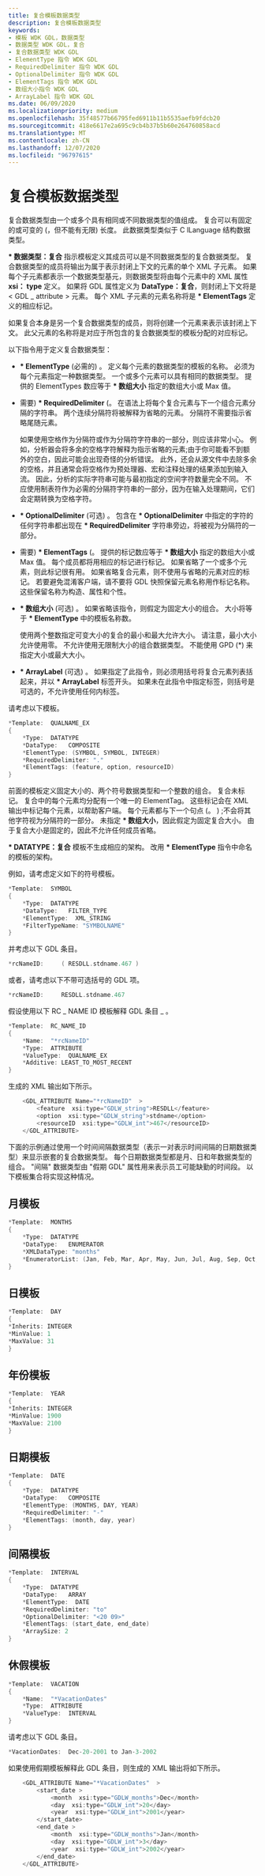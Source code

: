 ```yaml
---
title: 复合模板数据类型
description: 复合模板数据类型
keywords:
- 模板 WDK GDL，数据类型
- 数据类型 WDK GDL，复合
- 复合数据类型 WDK GDL
- ElementType 指令 WDK GDL
- RequiredDelimiter 指令 WDK GDL
- OptionalDelimiter 指令 WDK GDL
- ElementTags 指令 WDK GDL
- 数组大小指令 WDK GDL
- ArrayLabel 指令 WDK GDL
ms.date: 06/09/2020
ms.localizationpriority: medium
ms.openlocfilehash: 35f48577b66795fed6911b11b5535aefb9fdcb20
ms.sourcegitcommit: 418e6617e2a695c9cb4b37b5b60e264760858acd
ms.translationtype: MT
ms.contentlocale: zh-CN
ms.lasthandoff: 12/07/2020
ms.locfileid: "96797615"
---
```

# <a name="composite-template-data-types"></a>复合模板数据类型

复合数据类型由一个或多个具有相同或不同数据类型的值组成。 复合可以有固定的或可变的 (，但不能有无限) 长度。 此数据类型类似于 C lLanguage 结构数据类型。

**\* 数据类型：复合** 指示模板定义其成员可以是不同数据类型的复合数据类型。 复合数据类型的成员将输出为属于表示封闭上下文的元素的单个 XML 子元素。 如果每个子元素都表示一个数据类型基元，则数据类型将由每个元素中的 XML 属性 **xsi： type** 定义。 如果将 GDL 属性定义为 **DataType：复合**，则封闭上下文将是 &lt; GDL \_ attribute &gt; 元素。 每个 XML 子元素的元素名称将是 **\* ElementTags** 定义的相应标记。

如果复合本身是另一个复合数据类型的成员，则将创建一个元素来表示该封闭上下文。 此父元素的名称将是对应于所包含的复合数据类型的模板分配的对应标记。

以下指令用于定义复合数据类型：

- **\* ElementType** (必需的) 。 定义每个元素的数据类型的模板的名称。 必须为每个元素指定一种数据类型。 一个或多个元素可以具有相同的数据类型。 提供的 ElementTypes 数应等于 **\* 数组大小** 指定的数组大小或 Max 值。

- 需要) **\* RequiredDelimiter** (。 在语法上将每个复合元素与下一个组合元素分隔的字符串。 两个连续分隔符将被解释为省略的元素。 分隔符不需要指示省略尾随元素。

    如果使用空格作为分隔符或作为分隔符字符串的一部分，则应该非常小心。 例如，分析器会将多余的空格字符解释为指示省略的元素;由于你可能看不到额外的空白，因此可能会出现奇怪的分析错误。 此外，还会从源文件中去除多余的空格，并且通常会将空格作为预处理器、宏和注释处理的结果添加到输入流。 因此，分析的实际字符串可能与最初指定的空间字符数量完全不同。 不应使用制表符作为必需的分隔符字符串的一部分，因为在输入处理期间，它们会定期转换为空格字符。

- **\* OptionalDelimiter** (可选) 。 包含在 **\* OptionalDelimiter** 中指定的字符的任何字符串都出现在 **\* RequiredDelimiter** 字符串旁边，将被视为分隔符的一部分。

- 需要) **\* ElementTags** (。 提供的标记数应等于 **\* 数组大小** 指定的数组大小或 Max 值。 每个成员都将用相应的标记进行标记。 如果省略了一个或多个元素，则此标记很有用。 如果省略复合元素，则不使用与省略的元素对应的标记。 若要避免混淆客户端，请不要将 GDL 快照保留元素名称用作标记名称。 这些保留名称为构造、属性和个性。

- **\* 数组大小** (可选) 。 如果省略该指令，则假定为固定大小的组合。 大小将等于 **\* ElementType** 中的模板名称数。

    使用两个整数指定可变大小的复合的最小和最大允许大小。 请注意，最小大小允许使用零。 不允许使用无限制大小的组合数据类型。 不能使用 GPD (\*) 来指定大小或最大大小。

- **\* ArrayLabel** (可选) 。 如果指定了此指令，则必须用括号将复合元素列表括起来，并以 **\* ArrayLabel** 标签开头。 如果未在此指令中指定标签，则括号是可选的，不允许使用任何内标签。

请考虑以下模板。

```cpp
*Template:  QUALNAME_EX
{
    *Type:  DATATYPE
    *DataType:   COMPOSITE
    *ElementType: (SYMBOL, SYMBOL, INTEGER)
    *RequiredDelimiter: "."
    *ElementTags: (feature, option, resourceID)
}
```

前面的模板定义固定大小的、两个符号数据类型和一个整数的组合。 复合未标记。 复合中的每个元素均分配有一个唯一的 ElementTag。 这些标记会在 XML 输出中标记每个元素，以帮助客户端。 每个元素都与下一个句点 (。 ) ;不会将其他字符视为分隔符的一部分。 未指定 **\* 数组大小**，因此假定为固定复合大小。 由于复合大小是固定的，因此不允许任何成员省略。

**\* DATATYPE：复合** 模板不生成相应的架构。 改用 **\* ElementType** 指令中命名的模板的架构。

例如，请考虑定义如下的符号模板。

```cpp
*Template:  SYMBOL
{
    *Type:  DATATYPE
    *DataType:   FILTER_TYPE
    *ElementType:  XML_STRING
    *FilterTypeName: "SYMBOLNAME"
}
```

并考虑以下 GDL 条目。

```cpp
*rcNameID:     ( RESDLL.stdname.467 )  
```

或者，请考虑以下不带可选括号的 GDL 项。

```cpp
*rcNameID:     RESDLL.stdname.467
```

假设使用以下 RC \_ NAME ID 模板解释 GDL 条目 \_ 。

```cpp
*Template:  RC_NAME_ID
{
    *Name:  "*rcNameID"
    *Type:  ATTRIBUTE
    *ValueType:  QUALNAME_EX
    *Additive: LEAST_TO_MOST_RECENT
}
```

生成的 XML 输出如下所示。

```cpp
    <GDL_ATTRIBUTE Name="*rcNameID"  >
        <feature  xsi:type="GDLW_string">RESDLL</feature>
        <option  xsi:type="GDLW_string">stdname</option>
        <resourceID  xsi:type="GDLW_int">467</resourceID>
    </GDL_ATTRIBUTE>
```

下面的示例通过使用一个时间间隔数据类型（表示一对表示时间间隔的日期数据类型）来显示嵌套的复合数据类型。 每个日期数据类型都是月、日和年数据类型的组合。 "间隔" 数据类型由 "假期 GDL" 属性用来表示员工可能缺勤的时间段。 以下模板集合将实现这种情况。

## <a name="month-template"></a>月模板

```cpp
*Template:  MONTHS
{
    *Type:  DATATYPE
    *DataType:   ENUMERATOR
    *XMLDataType: "months"
    *EnumeratorList: (Jan, Feb, Mar, Apr, May, Jun, Jul, Aug, Sep, Oct, Nov, Dec)
}
```

## <a name="day-template"></a>日模板

```cpp
*Template:  DAY
{
*Inherits: INTEGER
*MinValue: 1
*MaxValue: 31
}
```

## <a name="year-template"></a>年份模板

```cpp
*Template:  YEAR
{
*Inherits: INTEGER
*MinValue: 1900
*MaxValue: 2100
}
```

## <a name="date-template"></a>日期模板

```cpp
*Template:  DATE
{
    *Type:  DATATYPE
    *DataType:   COMPOSITE
    *ElementType: (MONTHS, DAY, YEAR)
    *RequiredDelimiter: "-"
    *ElementTags: (month, day, year)
}
```

## <a name="interval-template"></a>间隔模板

```cpp
*Template:  INTERVAL
{
    *Type:  DATATYPE
    *DataType:   ARRAY
    *ElementType:  DATE
    *RequiredDelimiter: "to"
    *OptionalDelimiter: "<20 09>"
    *ElementTags: (start_date, end_date)
    *ArraySize: 2
}
```

## <a name="vacation-template"></a>休假模板

```cpp
*Template:  VACATION
{
    *Name:  "*VacationDates"
    *Type:  ATTRIBUTE
    *ValueType:  INTERVAL
}
```

请考虑以下 GDL 条目。

```cpp
*VacationDates:  Dec-20-2001 to Jan-3-2002
```

如果使用假期模板解释此 GDL 条目，则生成的 XML 输出将如下所示。

```cpp
    <GDL_ATTRIBUTE Name="*VacationDates"  >
        <start_date >
            <month  xsi:type="GDLW_months">Dec</month>
            <day  xsi:type="GDLW_int">20</day>
            <year  xsi:type="GDLW_int">2001</year>
        </start_date>
        <end_date >
            <month  xsi:type="GDLW_months">Jan</month>
            <day  xsi:type="GDLW_int">3</day>
            <year  xsi:type="GDLW_int">2002</year>
        </end_date>
    </GDL_ATTRIBUTE>
```
